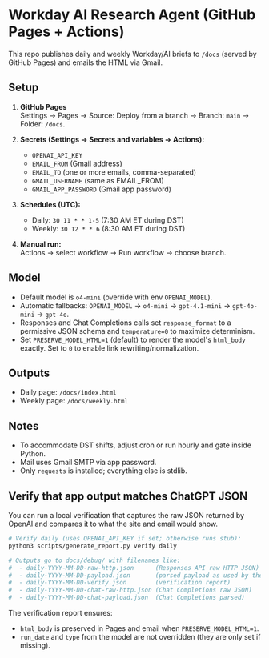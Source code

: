 # Workday AI Research Agent (GitHub Pages + Actions)

This repo publishes daily and weekly Workday/AI briefs to `/docs` (served by GitHub Pages) and emails the HTML via Gmail.

## Setup

1. **GitHub Pages**  
   Settings → Pages → Source: Deploy from a branch → Branch: `main` → Folder: `/docs`.

2. **Secrets (Settings → Secrets and variables → Actions):**  
   - `OPENAI_API_KEY`  
   - `EMAIL_FROM` (Gmail address)  
   - `EMAIL_TO` (one or more emails, comma-separated)  
   - `GMAIL_USERNAME` (same as EMAIL_FROM)  
   - `GMAIL_APP_PASSWORD` (Gmail app password)

3. **Schedules (UTC):**  
   - Daily: `30 11 * * 1-5` (7:30 AM ET during DST)  
   - Weekly: `30 12 * * 6` (8:30 AM ET during DST)

4. **Manual run:**  
   Actions → select workflow → Run workflow → choose branch.

## Model

- Default model is `o4-mini` (override with env `OPENAI_MODEL`).
- Automatic fallbacks: `OPENAI_MODEL` → `o4-mini` → `gpt-4.1-mini` → `gpt-4o-mini` → `gpt-4o`.
- Responses and Chat Completions calls set `response_format` to a permissive JSON schema and `temperature=0` to maximize determinism.
- Set `PRESERVE_MODEL_HTML=1` (default) to render the model's `html_body` exactly. Set to `0` to enable link rewriting/normalization.

## Outputs

- Daily page: `/docs/index.html`  
- Weekly page: `/docs/weekly.html`

## Notes

- To accommodate DST shifts, adjust cron or run hourly and gate inside Python.
- Mail uses Gmail SMTP via app password.
- Only `requests` is installed; everything else is stdlib.

## Verify that app output matches ChatGPT JSON

You can run a local verification that captures the raw JSON returned by OpenAI and compares it to what the site and email would show.

```bash
# Verify daily (uses OPENAI_API_KEY if set; otherwise runs stub):
python3 scripts/generate_report.py verify daily

# Outputs go to docs/debug/ with filenames like:
#  - daily-YYYY-MM-DD-raw-http.json      (Responses API raw HTTP JSON)
#  - daily-YYYY-MM-DD-payload.json       (parsed payload as used by the app)
#  - daily-YYYY-MM-DD-verify.json        (verification report)
#  - daily-YYYY-MM-DD-chat-raw-http.json (Chat Completions raw JSON)
#  - daily-YYYY-MM-DD-chat-payload.json  (Chat Completions parsed)
```

The verification report ensures:
- `html_body` is preserved in Pages and email when `PRESERVE_MODEL_HTML=1`.
- `run_date` and `type` from the model are not overridden (they are only set if missing).
